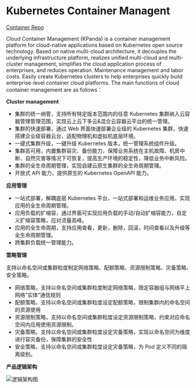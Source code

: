 # Kubernetes Container Managent

[Container Repo](https://gitlab.daocloud.cn/ndx/engineering/kpanda)

Cloud Container Management (KPanda) is a container management platform for cloud-native applications based on Kubernetes open source technology. Based on native multi-cloud architecture, it decouples the underlying infrastructure platform, realizes unified multi-cloud and multi-cluster management, simplifies the cloud application process of enterprises, and reduces operation. Maintenance management and labor costs. Easily create Kubernetes clusters to help enterprises quickly build enterprise-level container cloud platforms. The main functions of cloud container management are as follows：

**Cluster management**

- 集群的统一纳管，支持所有特定版本范围内的任意 Kubernetes 集群纳入云容器管理管理范围，实现云上云下多云&混合云容器云平台的统一管理。
- 集群的快速部署，通过 Web 界面快速部署企业级的 Kubernetes 集群，快速搭建企业级容器云台，适配物理机和虚拟机底层环境。
- 一键式集群升级，一键升级 Kubernetes 版本，统一管理系统组件升级。
- 集群高可用，内置集群容灾、备份能力，保障业务系统在主机故障、机房中断、自然灾害等情况下可恢复，提高生产环境的稳定性，降低业务中断风险。
- 集群的全生命周期管理，实现自建云原生集群的全生命周期管理。
- 开放式 API 能力，提供原生的 Kubernetes OpenAPI 能力。

**应用管理**

- 一站式部署，解耦底层 Kubernetes 平台，一站式部署和运维业务应用，实现应用的全生命周期管理。
- 应用负载的扩缩容，通过界面可实现应用负载的手动/自动扩缩容能力，自定义扩缩容策略，应对流量高峰。
- 应用的全生命周期，支持应用查看，更新，删除，回滚，时间查看以及升级等全生命周期管理。
- 跨集群负载统一管理能力。

**策略管理**

支持以命名空间或集群粒度制定网络策略、配额策略、资源限制策略、灾备策略、安全策略。

- 网络策略，支持以命名空间或集群粒度制定网络策略，限定容器组与网络平上网络”实体“通信规则
- 配额策略，支持以命名空间或集群粒度设定配额策略，限制集群内的命名空间的资源使用
- 资源限制策略，支持以命名空间或集群粒度设定资源限制策略，约束对应命名空间内应用使用资源限制。
- 灾备策略，支持以命名空间或集群粒度设定灾备策略，实现以命名空间为维度进行容灾备份，保障集群的安全性
- 安全策略，支持以命名空间或集群粒度设定灾备策略，为 Pod 定义不同的隔离级别。

**产品逻辑架构**

![逻辑架构图](../images/kpanda.png)

